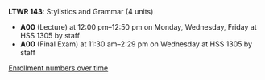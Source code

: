 **LTWR 143**: Stylistics and Grammar (4 units)

- **A00** (Lecture) at 12:00 pm–12:50 pm on Monday, Wednesday, Friday at HSS 1305 by staff
- **A00** (Final Exam) at 11:30 am–2:29 pm on Wednesday at HSS 1305 by staff

[Enrollment numbers over time](./LTWR143.tsv)
